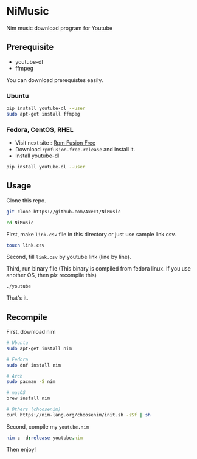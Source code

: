 # NiMusic

Nim music download program for Youtube

## Prerequisite

* youtube-dl
* ffmpeg

You can download prerequistes easily.

### Ubuntu

```sh
pip install youtube-dl --user
sudo apt-get install ffmpeg
```

### Fedora, CentOS, RHEL

* Visit next site : [Rpm Fusion Free](https://rpmfusion.org/)
* Download `rpmfusion-free-release` and install it.
* Install youtube-dl

```sh
pip install youtube-dl --user
```

## Usage

Clone this repo.

```sh
git clone https://github.com/Axect/NiMusic

cd NiMusic
```

First, make `link.csv` file in this directory or just use sample link.csv.

```sh
touch link.csv
```

Second, fill `link.csv` by youtube link (line by line). 

Third, run binary file
(This binary is compiled from fedora linux. If you use another OS, then plz recompile this)

```sh
./youtube
```

That's it.

## Recompile

First, download nim

```sh
# Ubuntu
sudo apt-get install nim

# Fedora
sudo dnf install nim

# Arch
sudo pacman -S nim

# macOS
brew install nim

# Others (choosenim)
curl https://nim-lang.org/choosenim/init.sh -sSf | sh
```

Second, compile my `youtube.nim`

```nim
nim c -d:release youtube.nim
```

Then enjoy!
